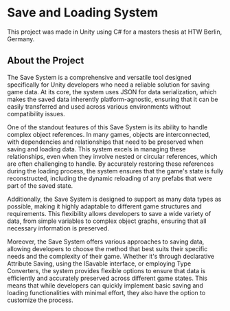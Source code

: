 # Save and Loading System
This project was made in Unity using C# for a masters thesis at HTW Berlin, Germany.

## About the Project
The Save System is a comprehensive and versatile tool designed specifically for Unity developers who need a reliable solution for saving game data. At its core, the system uses JSON for data serialization, which makes the saved data inherently platform-agnostic, ensuring that it can be easily transferred and used across various environments without compatibility issues.

One of the standout features of this Save System is its ability to handle complex object references. In many games, objects are interconnected, with dependencies and relationships that need to be preserved when saving and loading data. This system excels in managing these relationships, even when they involve nested or circular references, which are often challenging to handle. By accurately restoring these references during the loading process, the system ensures that the game's state is fully reconstructed, including the dynamic reloading of any prefabs that were part of the saved state.

Additionally, the Save System is designed to support as many data types as possible, making it highly adaptable to different game structures and requirements. This flexibility allows developers to save a wide variety of data, from simple variables to complex object graphs, ensuring that all necessary information is preserved.

Moreover, the Save System offers various approaches to saving data, allowing developers to choose the method that best suits their specific needs and the complexity of their game. Whether it's through declarative Attribute Saving, using the ISavable interface, or employing Type Converters, the system provides flexible options to ensure that data is efficiently and accurately preserved across different game states. This means that while developers can quickly implement basic saving and loading functionalities with minimal effort, they also have the option to customize the process.
